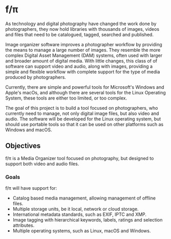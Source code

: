f/π
===

As technology and digital photography have changed the work done by
photographers, they now hold libraries with thousands of images, videos
and files that need to be catalogued, tagged, searched and published.

Image organizer software improves a photographer workflow by providing
the means to manage a large number of images.  They resemble the more
complex Digital Asset Management (DAM) systems, often used with larger
and broader amount of digital media. With little changes, this class of
of software can support video and audio, along with images, providing a
simple and flexible workflow with complete support for the type of media
produced by photographers.

Currently, there are simple and powerful tools for Microsoft's Windows
and Apple's macOs, and although there are several tools for the Linux
Operating System, these tools are either too limited, or too complex.

The goal of this project is to build a tool focused on photographers,
who currently need to manage, not only digital image files, but also
video and audio. The software will be developed for the Linux operating
system, but should use portable tools so that it can be used on other
platforms such as Windows and macOS.

## Objectives

f/π is a Media Organizer tool focused on photography, but designed to
support both video and audio files.

### Goals

f/π will have support for:

- Catalog based media management, allowing management of offline files.
- Multiple storage units, be it local, network or cloud storage.
- International metadata standards, such as EXIF, IPTC and XMP.
- Image tagging with hierarchical keywords, labels, ratings and
  selection attributes.
- Multiple operating systems, such as Linux, macOS and Windows.
